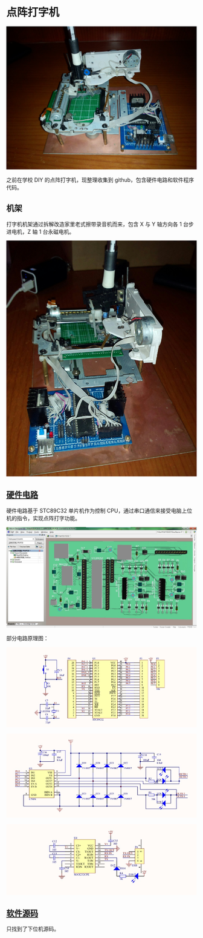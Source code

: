 # 点阵打字机

![预览图](https://github.com/howborn/dot-matrix-printer/blob/master/整体.jpg)

之前在学校 DIY 的点阵打字机，现整理收集到 github，包含硬件电路和软件程序代码。

## 机架

打字机机架通过拆解改造家里老式擦带录音机而来，包含 X 与 Y 轴方向各 1 台步进电机，Z 轴 1 台永磁电机。

![机架](https://github.com/howborn/dot-matrix-printer/blob/master/3.Photos/侧面.jpg)

## [硬件电路](https://github.com/howborn/dot-matrix-printer/blob/master/1.Hardware)

硬件电路基于 STC89C32 单片机作为控制 CPU，通过串口通信来接受电脑上位机的指令，实现点阵打字功能。

![3D](https://github.com/howborn/dot-matrix-printer/blob/master/1.Hardware/3D.jpg)

部分电路原理图：

![CPU电路](https://github.com/howborn/dot-matrix-printer/blob/master/1.Hardware/CPU电路.jpg)

![电机驱动电路](https://github.com/howborn/dot-matrix-printer/blob/master/1.Hardware/电机驱动电路.jpg)

![串口电路](https://github.com/howborn/dot-matrix-printer/blob/master/1.Hardware/串口电路.jpg)

## [软件源码](https://github.com/howborn/dot-matrix-printer/blob/master/2.Software)

只找到了下位机源码。
